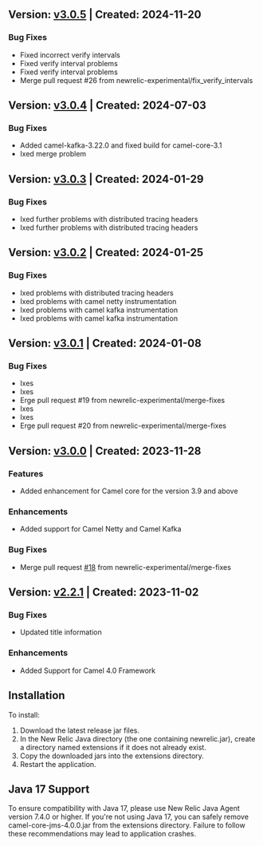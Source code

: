 ## Version: [v3.0.5](https://github.com/newrelic-experimental/newrelic-java-camel/releases/tag/v3.0.5) | Created: 2024-11-20
### Bug Fixes
- Fixed incorrect verify intervals
- Fixed verify interval problems
- Fixed verify interval problems
- Merge pull request #26 from newrelic-experimental/fix_verify_intervals

## Version: [v3.0.4](https://github.com/newrelic-experimental/newrelic-java-camel/releases/tag/v3.0.4) | Created: 2024-07-03
### Bug Fixes
- Added camel-kafka-3.22.0 and fixed build for camel-core-3.1
- Ixed merge problem

## Version: [v3.0.3](https://github.com/newrelic-experimental/newrelic-java-camel/releases/tag/v3.0.3) | Created: 2024-01-29
### Bug Fixes
- Ixed further problems with distributed tracing headers
- Ixed further problems with distributed tracing headers

## Version: [v3.0.2](https://github.com/newrelic-experimental/newrelic-java-camel/releases/tag/v3.0.2) | Created: 2024-01-25
### Bug Fixes
- Ixed problems with distributed tracing headers
- Ixed problems with camel netty instrumentation
- Ixed problems with camel kafka instrumentation
- Ixed problems with camel kafka instrumentation

## Version: [v3.0.1](https://github.com/newrelic-experimental/newrelic-java-camel/releases/tag/v3.0.1) | Created: 2024-01-08
### Bug Fixes
- Ixes
- Ixes
- Erge pull request #19 from newrelic-experimental/merge-fixes
- Ixes
- Ixes
- Erge pull request #20 from newrelic-experimental/merge-fixes

## Version: [v3.0.0](https://github.com/newrelic-experimental/newrelic-java-camel/releases/tag/v3.0.0) | Created: 2023-11-28
### Features
- Added enhancement for Camel core for the version 3.9 and above

### Enhancements
- Added support for Camel Netty and Camel Kafka

### Bug Fixes
- Merge pull request [#18](https://github.com/newrelic-experimental/newrelic-java-camel/pull/18) from newrelic-experimental/merge-fixes


## Version: [v2.2.1](https://github.com/newrelic-experimental/newrelic-java-camel/releases/tag/v2.2.1) | Created: 2023-11-02
### Bug Fixes
- Updated title information


### Enhancements
  - Added Support for Camel 4.0 Framework

## Installation

To install:

1. Download the latest release jar files.
2. In the New Relic Java directory (the one containing newrelic.jar), create a directory named extensions if it does not already exist.
3. Copy the downloaded jars into the extensions directory.
4. Restart the application.   

## Java 17 Support

To ensure compatibility with Java 17, please use New Relic Java Agent version 7.4.0 or higher.
If you're not using Java 17, you can safely remove camel-core-jms-4.0.0.jar from the extensions directory.
Failure to follow these recommendations may lead to application crashes.
